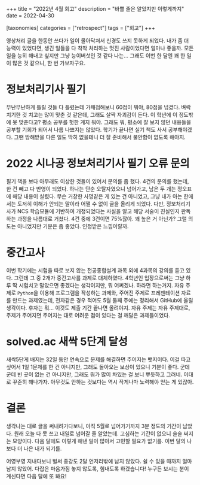 +++
title = "2022년 4월 회고"
description = "바쁠 줄은 알았지만 이렇게까지"
date = 2022-04-30

[taxonomies]
categories = ["retrospect"]
tags = ["회고"]
+++

영상처리 글을 한동안 쓰다가 일이 몰아닥쳐서 신경도 쓰지 못하게 되었다. 내가 좀 더 능력이 있었다면, 생긴 일들을 다 착착 처리하는 멋진 사람이었다면 얼마나 좋을까. 모든 일을 능히 해내고 싶지만 그냥 능이버섯인 것 같다 나는... 그래도 이번 한 달엔 꽤 한 일이 많은 것 같으니, 한 번 가보자구요.
<!-- more -->

# 정보처리기사 필기
무난무난하게 틀릴 것들 다 틀렸는데 가채점해보니 60점이 뭐야, 80점을 넘겼다. 벼락치기한 것 치고는 많이 맞춘 것 같은데, 그래도 살짝 자괴감이 든다. 이 학년에 이 정도밖에 못 맞춘다고? 평소 공부를 헛한 게지 뭐야. 그래도 뭐, 평소에 잘 보지 않던 내용들을 공부할 기회가 되어서 나름 나쁘지는 않았다. 학기가 끝나면 실기 책도 사서 공부해야겠다. 그땐 방해받을 다른 일도 딱히 없을테니 더 잘 준비해서 불안함이 없도록 해야지.

# 2022 시나공 정보처리기사 필기 오류 문의
필기 책을 보다 아무래도 이상한 것들이 있어서 문의를 좀 했다. 4건의 문의를 했는데, 한 건 빼고 다 반영이 되었다. 하나는 단순 오탈자였으니 넘어가고, 남은 두 개는 정오표에 해당 내용이 실렸다. 무슨 거창한 사명같은 게 있는 건 아니었고, 그냥 내가 아는 한에서는 도저히 이해가 안되는 말이라 어쩔 수 없이 글을 올리게 되었다. 다만, 정보처리기사가 NCS 학습모듈에 기반하여 개정되었다는 사실을 알고 해당 서술이 진실인지 판독하는 과정을 나름대로 거쳤다. 4건 중에 3건이면 75%잖아. 꽤 높은 거 아닌가? 그럴 의도는 아니었지만 기분은 좀 좋았다. 인정받은 느낌이랄까.

# 중간고사
이번 학기에는 시험을 따로 보지 않는 전공종합설계 과목 외에 4과목의 강의를 듣고 있다. 그런데 그 중 2개가 중간고사를 과제로 대체하였다. 4학년인 입장으로써는 그냥 하루 딱 시험치고 말았으면 좋겠다는 생각이지만, 뭐 어쩌겠나. 하라면 하는거지. 자유 주제로 `Python`을 이용해 프로그램을 작성하는 과제와, 주어진 주제로 프레젠테이션 자료를 만드는 과제였는데, 전자같은 경우 적어도 5월 둘째 주에는 정리해서 GitHub에 올릴 생각이다. 후자는 뭐... 이것도 제출 기간 끝나면 올려야지. 자유 주제는 자유 주제대로, 주제가 주어지면 주어지는 대로 어려운 점이 있다는 걸 깨달은 과제들이었다.

# solved.ac 새싹 5단계 달성
새싹5단게 배지는 32일 동안 연속으로 문제를 해결하면 주어지는 뱃지이다. 이걸 따고싶어서 1일 1문제를 한 건 아니지만, 그래도 돌아오는 보상이 있으니 기분이 좋다. 군데군데 빈 곳이 없는 건 아니지만, 그래도 뭐가 많이 차있는 걸 보니 뿌듯하고 그러네. 이대로 꾸준히 해나가자. 아무것도 안하는 것보다는 역시 작게나마 노력해야 얻는 게 있잖아.

# 결론
생각나는 대로 글을 써내려가다보니, 아직 5월로 넘어가기까지 3분 정도의 기간이 남았다. 원래 오늘 다 못 쓰고 내일로 넘어갈 줄 알았는데. 고심하는 기간이 없으니 술술 써지는 모양이다. 다음 달에도 이렇게 해낸 일이 많아서 고민할 필요가 없기를. 이번 달의 나보다 더 나은 내가 되기를.

어영부영 지내다보니 벌써 종강도 2달 언저리밖에 남지 않았다. 쉴 수 있을 때까지 얼마 남지 않았어. 다잡은 마음가짐 놓지 않도록, 힘내도록 하겠습니다! 누구든 보시는 분이 계신다면 다음 달에 또 봐요!